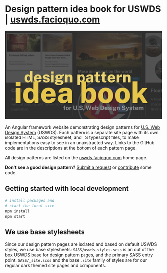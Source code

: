 # Design pattern idea book for USWDS | [uswds.facioquo.com](https://uswds.facioquo.com)

[![website screenshot](/src/assets/images/social-card.png)](https://uswds.facioquo.com)

An Angular framework website demonstrating design patterns for [U.S. Web Design System](https://designsystem.digital.gov) (USWDS).  Each pattern is a separate site page with its own isolated HTML, SASS stylesheet, and TS typescript files, to make implementations easy to see in an unabstracted way.  Links to the GitHub code are in the descriptions at the bottom of each pattern page.

All design patterns are listed on the [uswds.facioquo.com](https://uswds.facioquo.com) home page.

**Don't see a good design pattern?**  [Submit a request](https://github.com/facioquo/uswds-design-patterns/issues/new/choose) or [contribute](https://github.com/facioquo/.github/blob/main/CONTRIBUTING.md) some code.

## Getting started with local development

```bash
# install packages and 
# start the local site
npm install
npm start
```

## We use base stylesheets

Since our design pattern pages are isolated and based on default USWDS styles, we use base stylesheets: `SASS/uswds-styles.scss` is an out of the box USWDS base for design pattern pages, and the primary SASS entry point.  `SASS/_site.scss` and the base `.site` family of styles are for our regular dark themed site pages and components.
